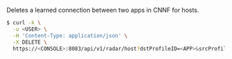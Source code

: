 Deletes a learned connection between two apps in CNNF for hosts.

```bash
$ curl -k \
  -u <USER> \
  -H 'Content-Type: application/json' \
  -X DELETE \
  https://<CONSOLE>:8083/api/v1/radar/host?dstProfileID=<APP>&srcProfileID=<APP>
```
